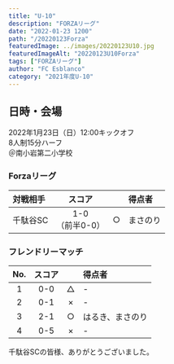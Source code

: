```yaml
---
title: "U-10"
description: "FORZAリーグ"
date: "2022-01-23 1200"
path: "/20220123Forza"
featuredImage: ../images/20220123U10.jpg
featuredImageAlt: "20220123U10Forza"
tags: ["FORZAリーグ"]
author: "FC Esblanco"
category: "2021年度U-10"
---
```


## 日時・会場

2022年1月23日（日）12:00キックオフ  
8人制15分ハーフ  
＠南小岩第二小学校

### Forzaリーグ

| 対戦相手| スコア |   | 得点者  |
|:----|:------:|:-:|:--------|
| 千駄谷SC| 1-0<br>（前半0-0） | ○ |まさのり|

### フレンドリーマッチ

| No.| スコア |   | 得点者  |
|:--:|:------:|:-:|:--------|
| 1  | 0-0 | △ |-   |
| 2  | 0-1 | × |-   |
| 3  | 2-1 | ○ |はるき、まさのり   |
| 4  | 0-5 | × |-    |

千駄谷SCの皆様、ありがとうございました。
